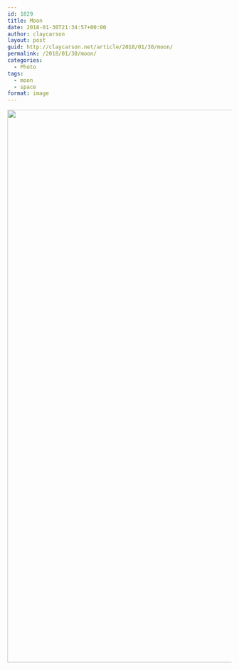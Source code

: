 ```yaml
---
id: 1829
title: Moon
date: 2018-01-30T21:34:57+00:00
author: claycarson
layout: post
guid: http://claycarson.net/article/2018/01/30/moon/
permalink: /2018/01/30/moon/
categories:
  - Photo
tags:
  - moon
  - space
format: image
---
```

<img src="http://claycarson.net/wp-content/uploads/2018/01/moon-1.jpg" class="wp-image-1830 size-full" height="1242" width="1242" />